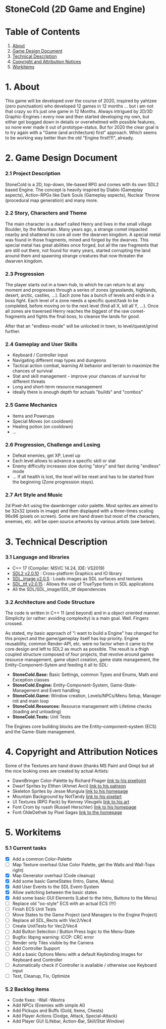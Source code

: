 StoneCold (2D Game and Engine)
==============================

# Table of Contents  
1. [About](#about)  
2. [Game Design Document](#gdd)  
3. [Technical Description](#technical)  
4. [Copyright and Attribution Notices](#copyr)
5. [Workitems](#work)


<a name="about"/>

# 1. About

This game will be developed over the course of 2020, inspired by yahtzee (zero punctuation) who developed 12 games in 12 months ... but i am not that crazy so it’s just one game in 12 Months. Always intrigued by 2D/3D Graphic-Engines i every now and then started developing my own, but either got bogged down in details or overwhelmed with possible features, so none ever made it out of prototype-status. But for 2020 the clear goal is to try again with a "Game (and architecture) first" approach. Which seems to be working way better than the old "Engine first!!1!", already.

<a name="gdd"/>

# 2. Game Design Document

### 2.1 Project Description
 
StoneCold is a 2D, top-down, tile-based RPG and comes with its own SDL2 based Engine. The concept is heavily inspired by Diablo (Gameplay aspects), Action-RPGs like Dark Souls (Gameplay aspects), Nuclear Throne (procedural map generation) and many more.

### 2.2 Story, Characters and Theme

The main character is a dwarf called Henry and lives in the small village Boulder, by the Mountain. Many years ago, a strange comet impacted nearby and shattered its core all over the dwarven kingdom. A special metal was found in those fragments, mined and forged by the dwarves. This special metal has great abilities once forged, but all the raw fragments that are still out there, not found for many years, started corrupting the land around them and spawning strange creatures that now threaten the dwarven kingdom.

### 2.3 Progression

The player starts out in a town-hub, to which he can return to at any moment and progresses through a series of zones (grasslands, highlands, desert, arctic, castles, ...). Each zone has a bunch of levels and ends in a boss fight. Each level of a zone needs a specific quest/task to be completed, before moving on to the next level (find all X, kill all Y, ...). Once all zones are traversed Henry reaches the biggest of the raw comet-fragments and fights the final boss, to cleanse the lands for good.

After that an "endless-mode" will be unlocked in town, to level/quest/grind further.

### 2.4 Gameplay and User Skills

- Keyboard / Controller input
- Navigating different map types and dungeons
- Tactical action combat, learning AI behavior and terrain to maximize the chances of survival
- Stat and skill management - improve your chances of survival for different threats
- Long and short-term resource management
- Ideally there is enough depth for actuals "builds" and "combos"

### 2.5 Game Mechanics

- Items and Powerups
- Special Moves (on cooldown)
- Healing potion (on cooldown)
- ...

### 2.6 Progression, Challenge and Losing

- Defeat enemies, get XP, Level up
- Each level allows to advance a specific skill or stat
- Enemy difficulty increases slow during "story" and fast during "endless" mode
- ...
If all health is lost, the level will be reset and has to be started from the beginning (Zone progression stays).

### 2.7 Art Style and Music

2d Pixel-Art using the dawnbringer color palette. Most sprites are aimed to be 32x32 (pixels in image) and then displayed with a three-times scaling 96x96 (pixels on screen). Some are hand drawn but most of the characters, enemies, etc. will be open source artworks by various artists (see below).

<a name="technical"/>

# 3. Technical Description

### 3.1 Language and libraries

- C++ 17 (Compiler: MSVC 14.24, IDE: VS2019)
- [SDL2 v2.0.10](https://www.libsdl.org/index.php) : Cross-platform Graphics and IO library
- [SDL_image v2.0.5](https://www.libsdl.org/projects/SDL_image/) : Loads images as SDL surfaces and textures
- [SDL_ttf v2.0.15](https://www.libsdl.org/projects/SDL_ttf/) : Allows the use of TrueType fonts in SDL applications
- All the SDL/SDL_image/SDL_ttf dependencies

### 3.2 Architecture and Code Structure

The code is written in C++ 11 (and beyond) and in a object oriented manner. Simplicity (or rather: avoiding complexity) is a main goal. Well. Fingers crossed.

As stated, my basic approach of "i want to build a Engine" has changed for this project and the game/gameplay itself has top priority. Engine reusability, common Render-API, etc. were no factor when it came to the core design and left to SDL2 as much as possible. The result is a thigh coupled structure composed of four projects, that revolve around games resource management, game object creation, game state management, the Entity-Component-Sytem and feeding it all to SDL:
- <b>StoneCold.Base:</b> Basic Settings, common Types and Enums, Math and Exception classes
- <b>StoneCold.Engine:</b> Entity-Component-System, Game-State-Management and Event handling
- <b>StoneCold.Game:</b> Window creation, Levels/NPCs/Menu Setup, Manager init and main loop
- <b>StoneCold.Resources:</b> Resource management with Lifetime checks (loading and unloading)
- <b>StoneCold.Tests:</b> Unit Tests

The Engines core building blocks are the Entity–component–system (ECS) and the Game-State management. 

<a name="copyr"/>

# 4. Copyright and Attribution Notices

Some of the Textures are hand drawn (thanks MS Paint and Gimp) but all the nice looking ones are created by actual Artists:

- DawnBringer Color-Palette by Richard Fhager [link to his pixeljoint](http://pixeljoint.com/p/23821.htm)
- Dwarf Sprites by Elthen (Ahmet Avci) [link to his patreon](https://www.patreon.com/elthen)
- Skeleton Sprites by Jesse Munguia [link to his homepage](https://jessemunguia.com/)
- Mountain Background by NotTandy [link to his pixelart](https://www.pixilart.com/nottandy)
- UI Textures (RPG Pack) by Kenney Vleugels [link to his art](https://www.kenney.nl)
- Font Crom by russh (Russell Herschler) [link to his homepage](http://www.dragonfang.com/)
- Font OldeDethek by Pixel Sagas [link to the homepage](http://www.pixelsagas.com/)

<a name="work"/>

# 5. Workitems

### 5.1 Current tasks

- [x] Add a common Color-Palette
- [ ] Map Texture overhaul (Use Color Palette, get the Walls and Wall-Tops right)
- [x] Map Generator overhaul (Code cleanup)
- [x] Add some basic GameStates (Intro, Game, Menu)
- [x] Add User Events to the SDL Event-System
- [x] Allow switching between the basic states
- [x] Add some basic GUI Elements (Label to the Intro, Buttons to the Menu)
- [ ] Replace old "oo-style" ECS with an actual ECS (!!!) 
- [ ] Finish ECS Unit Tests
- [ ] Move States to the Game Project (and Managers to the Engine Project)
- [ ] Replace all SDL_Rects with Vec2/Vec4
- [ ] Create UnitTests for Vec2/Vec4
- [ ] Add Button Selection / Button Press logic to the Menu-State
- [ ] Bugfix: libpng warning: iCCP: CRC error
- [ ] Render only Tiles visible by the Camera
- [ ] Add Controller Support
- [ ] Add a basic Options Menu with a default Keybinding images for Keyboard and Controller
- [ ] Automatically check if Controller is available / otherwise use Keyboard input
- [ ] Test, Cleanup, Fix, Optimize

### 5.2 Backlog items

- Code fixes: -Wall -Wextra
- Add NPCs (Enemies with simple AI)
- Add Pickups and Buffs (Gold, Items, Chests)
- Add Player Actions (Dodge, Attack, Special-Attack)
- Add Player GUI (Lifebar, Action-Bar, Skill/Stat Window)
